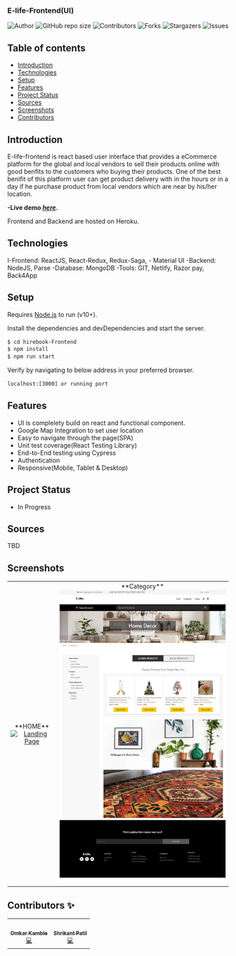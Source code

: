 ### E-life-Frontend(UI)

![Author](https://img.shields.io/badge/author-@n4alphapesto-blue.svg?style=for-the-badge)
![GitHub repo size](https://img.shields.io/github/repo-size/n4alphapesto/hirebook-frontend?style=for-the-badge)
![Contributors](https://img.shields.io/github/contributors/n4alphaPesto/hirebook-frontend.svg?style=for-the-badge)
![Forks](https://img.shields.io/github/forks/n4alphaPesto/hirebook-frontend.svg?style=for-the-badge)
![Stargazers](https://img.shields.io/github/stars/n4alphapesto/hirebook-frontend.svg?style=for-the-badge)
![Issues](https://img.shields.io/github/issues/n4alphapesto/hirebook-frontend.svg?style=for-the-badge)


## Table of contents
* [Introduction](#intro)
* [Technologies](#technologies)
* [Setup](#setup)
* [Features](#features)
* [Project Status](#project-status)
* [Sources](#sources)
* [Screenshots](#screenshots)
* [Contributors](#contributors)

## Introduction
E-life-frontend is react based user interface that provides a eCommerce platform for the global and local vendors to sell their products online with good benfits to the customers who buying their products. One of the best benifit of this platform user can get product delivery with in the hours or in a day if he purchase product from local vendors which are near by his/her location.

**-Live demo [_here_](https://elife.netlify.app/).**

Frontend and Backend are hosted on Heroku.

## Technologies
  I-Frontend:	 ReactJS, React-Redux, Redux-Saga, - Material UI
  -Backend: 	 NodeJS, Parse
  -Database:   MongoDB
  -Tools:      GIT, Netlify, Razor pay, Back4App


## Setup

Requires [Node.js](https://nodejs.org/) to run (v10+).

Install the dependencies and devDependencies and start the server.

```sh
$ cd hirebook-Frontend
$ npm install
$ npm run start
```

Verify by navigating to below address in your preferred browser.

```sh
localhost:[3000] or running port
```

## Features
  - UI is complelety build on react and functional component.
  - Google Map Integration to set user location 
  - Easy to navigate through the page(SPA)
  - Unit test coverage(React Testing Library)
  - End-to-End testing using Cypress
  - Authentication
  - Responsive(Mobile, Tablet & Desktop)

## Project Status
  - In Progress

## Sources
  TBD

## Screenshots
<table>
  <tr>
    <td align="center">
       **HOME** <br/>
      <a  href="https://elife.netlify.app/" >
            <img src="./src/assets/images/landingPage_big.png" width="500"  alt="Landing Page" />
       </a>
    </td>
    <td align="center">
              **Category** <br />
      <a  href="https://elife.netlify.app/categories" >
            <img src="./src/assets/images/categoryPage.png" width="500"  alt="Category Page" />
       </a>
    </td>

    
  </tr>
</table>


## Contributors ✨

<table>
  <tr>
    <td align="center"><a href="#"><img src="" width="100px;" alt=""/><br /><sub><b>Omkar Kamble</b></sub></a><br /><a href="" title="Code">💻</a></td>
    <td align="center"><a href="#"><img src="" width="100px;" alt=""/><br /><sub><b>Shrikant Patil</b></sub></a><br /><a href="" title="Code">💻</a></td>
    
  </tr>
</table>

